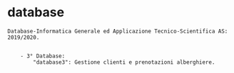 # database

	Database-Informatica Generale ed Applicazione Tecnico-Scientifica AS: 2019/2020.
	
	
		- 3° Database:
			"database3": Gestione clienti e prenotazioni alberghiere.
